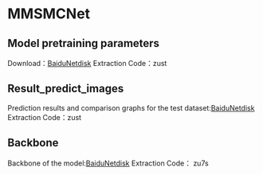 # MMSMCNet <br>
## Model pretraining parameters <br>
Download：[BaiduNetdisk](https://pan.baidu.com/s/17ezjsAOsdCXelUIZ_9OwHg)     Extraction Code：zust <br>  
## Result_predict_images  <br>
Prediction results and comparison graphs for the test dataset:[BaiduNetdisk](https://pan.baidu.com/s/1fjTeU6WhDnK2976wjLLBYg)    Extraction Code：zust  <br>
## Backbone   <br>
Backbone of the model:[BaiduNetdisk](https://pan.baidu.com/s/17AI3XUFOA4G2xB1JTK4BGg)    Extraction Code： zu7s  <br>
